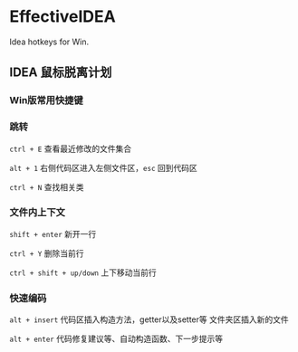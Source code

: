 # EffectiveIDEA
Idea hotkeys for Win.

## IDEA 鼠标脱离计划
### Win版常用快捷键

### 跳转

`ctrl + E` 查看最近修改的文件集合

`alt + 1` 右侧代码区进入左侧文件区，`esc` 回到代码区

`ctrl + N` 查找相关类



### 文件内上下文

`shift + enter` 新开一行

`ctrl + Y` 删除当前行

`ctrl + shift + up/down` 上下移动当前行

### 快速编码

`alt + insert` 代码区插入构造方法，getter以及setter等 文件夹区插入新的文件

`alt + enter`  代码修复建议等、自动构造函数、下一步提示等



